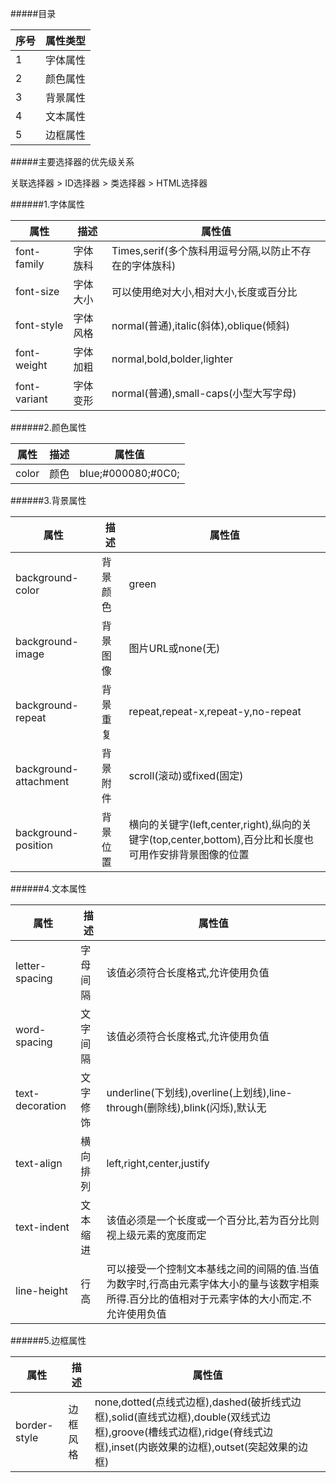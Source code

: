 #####目录

|序号|属性类型|
|----|--------|
| 1  |字体属性|
| 2  |颜色属性|
| 3  |背景属性|
| 4  |文本属性|
| 5  |边框属性|

#####主要选择器的优先级关系

关联选择器 > ID选择器 > 类选择器 > HTML选择器

######1.字体属性

|属性|描述|属性值|
|----|----|------|
|font-family|字体族科|Times,serif(多个族科用逗号分隔,以防止不存在的字体族科)|
|font-size  |字体大小|可以使用绝对大小,相对大小,长度或百分比|
|font-style |字体风格|normal(普通),italic(斜体),oblique(倾斜)|
|font-weight|字体加粗|normal,bold,bolder,lighter|
|font-variant|字体变形|normal(普通),small-caps(小型大写字母)|

######2.颜色属性

|属性|描述|属性值|
|----|----|------|
|color|颜色|blue;#000080;#0C0;|

######3.背景属性

|属性|描述|属性值|
|----|----|------|
|background-color|背景颜色|green|
|background-image|背景图像|图片URL或none(无)|
|background-repeat|背景重复|repeat,repeat-x,repeat-y,no-repeat|
|background-attachment|背景附件|scroll(滚动)或fixed(固定)|
|background-position|背景位置|横向的关键字(left,center,right),纵向的关键字(top,center,bottom),百分比和长度也可用作安排背景图像的位置|

######4.文本属性

|属性|描述|属性值|
|----|----|------|
|letter-spacing|字母间隔|该值必须符合长度格式,允许使用负值|
|word-spacing|文字间隔|该值必须符合长度格式,允许使用负值|
|text-decoration|文字修饰|underline(下划线),overline(上划线),line-through(删除线),blink(闪烁),默认无|
|text-align|横向排列|left,right,center,justify|
|text-indent|文本缩进|该值必须是一个长度或一个百分比,若为百分比则视上级元素的宽度而定|
|line-height|行高|可以接受一个控制文本基线之间的间隔的值.当值为数字时,行高由元素字体大小的量与该数字相乘所得.百分比的值相对于元素字体的大小而定.不允许使用负值|

######5.边框属性

|属性|描述|属性值|
|----|----|------|
|border-style|边框风格|none,dotted(点线式边框),dashed(破折线式边框),solid(直线式边框),double(双线式边框),groove(槽线式边框),ridge(脊线式边框),inset(内嵌效果的边框),outset(突起效果的边框)|
